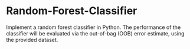 # Random-Forest-Classifier

Implement a random forest classifier in Python. The performance of the classifier will be evaluated via the out-of-bag (OOB) error estimate, using the provided dataset.


